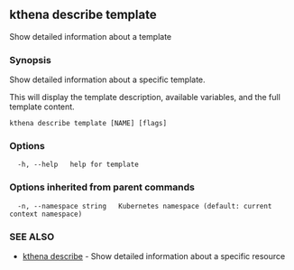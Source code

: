 ## kthena describe template

Show detailed information about a template

### Synopsis

Show detailed information about a specific template.

This will display the template description, available variables,
and the full template content.

```
kthena describe template [NAME] [flags]
```

### Options

```
  -h, --help   help for template
```

### Options inherited from parent commands

```
  -n, --namespace string   Kubernetes namespace (default: current context namespace)
```

### SEE ALSO

* [kthena describe](kthena_describe.md)	 - Show detailed information about a specific resource

